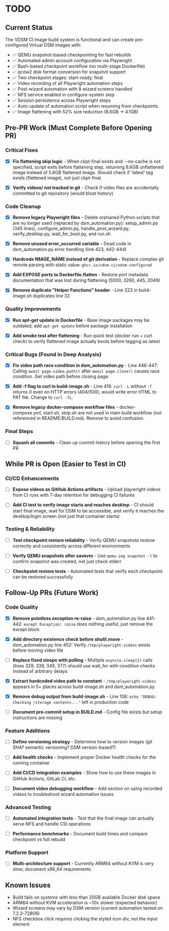 # TODO

## Current Status

The VDSM CI image build system is functional and can create pre-configured Virtual DSM images with:

- ✅ QEMU snapshot-based checkpointing for fast rebuilds
- ✅ Automated admin account configuration via Playwright
- ✅ Bash-based checkpoint workflow (no multi-stage Dockerfile)
- ✅ qcow2 disk format conversion for snapshot support
- ✅ Two checkpoint stages: start-ready, final
- ✅ Video recording of all Playwright automation steps
- ✅ Post-wizard automation with 8 wizard screens handled
- ✅ NFS service enabled in configure-system step
- ✅ Session persistence across Playwright steps
- ✅ Auto-update of automation script when resuming from checkpoints
- ✅ Image flattening with 52% size reduction (8.6GB → 4.1GB)

## Pre-PR Work (Must Complete Before Opening PR)

### Critical Fixes

- [x] **Fix flattening skip logic** - When ckpt-final exists and --no-cache is not specified, script exits before flattening step, returning 8.6GB unflattened image instead of 5.6GB flattened image. Should check if 'latest' tag exists (flattened image), not just ckpt-final.

- [x] **Verify videos/ not tracked in git** - Check if video files are accidentally committed to git repository (would bloat history)

### Code Cleanup

- [x] **Remove legacy Playwright files** - Delete orphaned Python scripts that are no longer used (replaced by dsm_automation.py): setup_admin.py (345 lines), configure_admin.py, handle_post_wizard.py, verify_desktop.py, wait_for_boot.py, and run.sh

- [x] **Remove unused error_occurred variable** - Dead code in dsm_automation.py error handling (line 423, 442-444)

- [x] **Hardcode IMAGE_NAME instead of git derivation** - Replace complex git remote parsing with static value: `ghcr.io/vdsm-ci/vdsm-configured`

- [x] **Add EXPOSE ports to Dockerfile.flatten** - Restore port metadata documentation that was lost during flattening (5000, 3260, 445, 2049)

- [x] **Remove duplicate "Helper Functions" header** - Line 223 in build-image.sh duplicates line 32

### Quality Improvements

- [x] **Run apt-get update in Dockerfile** - Base image packages may be outdated; add `apt-get update` before package installation

- [x] **Add smoke test after flattening** - Run quick test (docker run + curl check) to verify flattened image actually boots before tagging as latest

### Critical Bugs (Found in Deep Analysis)

- [x] **Fix video path race condition in dsm_automation.py** - Line 446-447: Calling `await page.video.path()` after `await page.close()` causes race condition. Get video path before closing page.

- [x] **Add -f flag to curl in build-image.sh** - Line 416: `curl -L` without `-f` returns 0 even on HTTP errors (404/500), would write error HTML to PAT file. Change to `curl -fL`.

- [x] **Remove legacy docker-compose workflow files** - docker-compose.yml, start.sh, stop.sh are not used in main build workflow (not referenced in README/BUILD.md). Remove to avoid confusion.

### Final Steps

- [ ] **Squash all commits** - Clean up commit history before opening the first PR

## While PR is Open (Easier to Test in CI)

### CI/CD Enhancements

- [ ] **Expose videos as GitHub Actions artifacts** - Upload playwright videos from CI runs with 7-day retention for debugging CI failures

- [ ] **Add CI test to verify image starts and reaches desktop** - CI should start final image, wait for DSM to be accessible, and verify it reaches the desktop/login screen (not just that container starts)

### Testing & Reliability

- [ ] **Test checkpoint restore reliability** - Verify QEMU snapshots restore correctly and consistently across different environments

- [ ] **Verify QEMU snapshots after savevm** - Use `qemu-img snapshot -l` to confirm snapshot was created, not just check stderr

- [ ] **Checkpoint restore tests** - Automated tests that verify each checkpoint can be restored successfully

## Follow-Up PRs (Future Work)

### Code Quality

- [x] **Remove pointless exception re-raise** - dsm_automation.py line 441-442: `except Exception: raise` does nothing useful, just remove the except block

- [x] **Add directory existence check before shutil.move** - dsm_automation.py line 452: Verify `/tmp/playwright-videos` exists before moving video file

- [ ] **Replace fixed sleeps with polling** - Multiple `asyncio.sleep(2)` calls (lines 329, 339, 349, 377) should use wait_for with condition checks instead of arbitrary delays

- [x] **Extract hardcoded video path to constant** - `/tmp/playwright-videos` appears in 5+ places across build-image.sh and dsm_automation.py

- [x] **Remove debug output from build-image.sh** - Line 106: `echo "DEBUG: Checking /storage contents..."` left in production code

- [ ] **Document pre-commit setup in BUILD.md** - Config file exists but setup instructions are missing

### Feature Additions

- [ ] **Define versioning strategy** - Determine how to version images (git SHA? semantic versioning? DSM version-based?)

- [ ] **Add health checks** - Implement proper Docker health checks for the running container

- [ ] **Add CI/CD integration examples** - Show how to use these images in GitHub Actions, GitLab CI, etc.

- [ ] **Document video debugging workflow** - Add section on using recorded videos to troubleshoot wizard automation issues

### Advanced Testing

- [ ] **Automated integration tests** - Test that the final image can actually serve NFS and handle CSI operations

- [ ] **Performance benchmarks** - Document build times and compare checkpoint vs full rebuild

### Platform Support

- [ ] **Multi-architecture support** - Currently ARM64 without KVM is very slow; document x86_64 requirements

## Known Issues

- Build fails on systems with less than 20GB available Docker disk space
- ARM64 without KVM acceleration is ~10x slower (expected behavior)
- Wizard screens may vary by DSM version (current automation tested on 7.2.2-72806)
- NFS checkbox click requires clicking the styled icon div, not the input element
